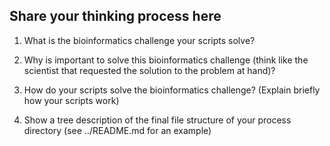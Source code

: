 ## Share your thinking process here

1. What is the bioinformatics challenge your scripts solve?

2. Why is important to solve this bioinformatics challenge (think like the scientist that requested the solution to the problem at hand)?

3. How do your scripts solve the bioinformatics challenge? (Explain briefly how your scripts work)

4. Show a tree description of the final file structure of your process directory (see ../README.md for an example)
